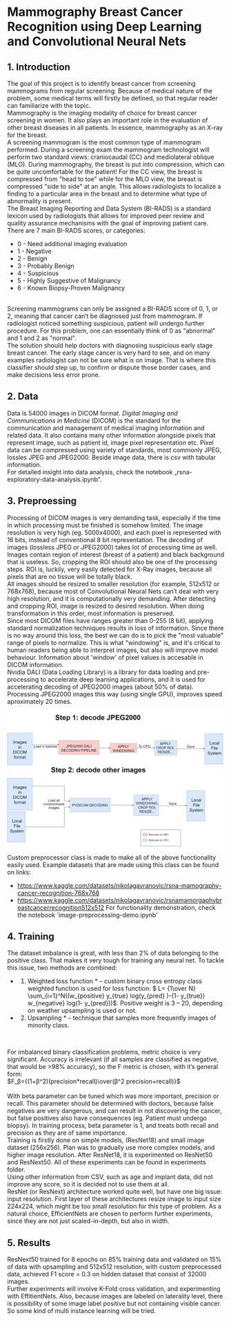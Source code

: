 # Mammography Breast Cancer Recognition using Deep Learning and Convolutional Neural Nets
## 1.    Introduction
The goal of this project is to identify breast cancer from screening mammograms from regular screening. Because of medical nature of the problem, some medical terms will firstly be defined, so that regular reader can familiarize with the topic. <br>
Mammography is the imaging modality of choice for breast cancer screening in women. It also plays an important role in the evaluation of other breast diseases in all patients. In essence, mammography as an X-ray for the breast.<br>
A screening mammogram is the most common type of mammogram performed. During a screening exam the mammogram technologist will perform two standard views: craniocaudal (CC) and mediolateral oblique (MLO). During mammography, the breast is put into compression, which can be quite uncomfortable for the patient! For the CC view, the breast is compressed from "head to toe" while for the MLO view, the breast is compressed "side to side" at an angle. This allows radiologists to localize a finding to a particular area in the breast and to determine what type of abnormality is present.<br>
The Breast Imaging Reporting and Data System (BI-RADS) is a standard lexicon used by radiologists that allows for improved peer review and quality assurance mechanisms with the goal of improving patient care.<br>
There are 7 main BI-RADS scores, or categories:
* 0 - Need additional imaging evaluation
* 1 - Negative
* 2 - Benign
* 3 - Probably Benign
* 4 - Suspicious
* 5 - Highly Suggestive of Malignancy
* 6 - Known Biopsy-Proven Malignancy
<br>
<!-- End list -->
Screening mammograms can only be assigned a BI-RADS score of 0, 1, or 2, meaning that cancer can’t be diagnosed just from mammogram. If radiologist noticed something suspicious, patient will undergo further procedure. For this problem, one can essentially think of 0 as "abnormal" and 1 and 2 as "normal".
<br>
The solution should help doctors with diagnosing suspicious early stage breast cancer. The early stage cancer is very hard to see, and on many examples radiologist can not be sure what is on image. That is where this classifier should step up, to confirm or dispute those border cases, and make decisions less error prone.

## 2.    Data
Data is 54000 images in DICOM format. *Digital Imaging and Communications in Medicine* (DICOM) is the standard for the communication and management of medical imaging information and related data. It also contains many other information alongside pixels that represent image, such as patient id, image pixel representation etc.  Pixel data can be compressed using variety of standards, most commonly JPEG, lossles JPEG and JPEG2000. Beside image data, there is csv with tabular information. <br>
For detailed insight into data analysis, check the notebook „rsna-exploratory-data-analysis.ipynb“.

## 3.   Preproessing
Processing of DICOM images is very demanding task, especially if the time in which processing must be finished is somehow limited. The image resolution is very high (eg. 5000x4000), and each pixel is represented with 16 bits, instead of conventional 8 bit representation. The decoding of images (lossless JPEG or JPEG2000) takes lot of processing time as well. <br>
Images contain region of interest (breast of a patient) and black background that is useless. So, cropping the ROI should also be one of the processing steps. ROI is, luckily, very easily detected for X-Ray images, because all pixels that are no tissue will be totally black. <br>
All images should be resized to smaller resolution (for example, 512x512 or 768x768), because most of Convolutional Neural Nets can’t deal with very high resolution, and it is computationally very demanding. After detecting and cropping ROI, image is resized to desired resolution. When doing transformation in this order, most information is preserved. <br>
Since most DICOM files have ranges greater than 0-255 (8 bit), applying standard normalization techniques results in loss of information. Since there is no way around this loss, the best we can do is to pick the "most valuable" range of pixels to normalize. This is what "windowing" is, and it's critical to human readers being able to interpret images, but also will improve model behaviour. Information about 'window' of pixel values is accesable in DICOM information. <br>
Nvidia DALI (Data Loading Library) is a library for data loading and pre-processing to accelerate deep learning applications, and it is used for accelerating decoding of JPEG2000 images (about 50% of data). Processing JPEG2000 images this way (using single GPU), improves speed aproximately 20 times.

![image](./Images/diagram.drawio.png "Preprocessing steps")

Custom preprocessor class is made to make all of the above functionality easily used. Example datasets that are made using this class can be found on links:
-	https://www.kaggle.com/datasets/nikolagavranovic/rsna-mamography-cancer-recognition-768x768
-	https://www.kaggle.com/datasets/nikolagavranovic/rsnamamorgaphybreastcancerrecognition512x512
For functionality demonstration, check the notebook 'image-preprocessing-demo.ipynb'
<!-- End list -->
## 4.    Training

The dataset imbalance is great, with less than 2% of data belonging to the positive class. That makes it very tough for training any neural net. To tackle this issue, two methods are combined:
* 1. Weighted loss function * – custom binary cross entropy class weighted function is used for loss function: $ L=  {1\over N} \sum_{i=1}^N((w_{positive} y_{true}  log⁡(y_{pred} )-(1- y_{true}) w_{negative}  log⁡(1- y_{pred}))$.
Positive weight is 3 – 20, depending on weather upsampling is used or not.

* 2. Upsampling * – technique that samples more frequently images of minority class.
 <br>

For imbalanced binary classification problems, metric choice is very significant. Accuracy is irrelevant (if all samples are classified as negative, that would be >98% accuracy), so the F metric is chosen, with it’s general form: <br>
$F_β={(1+β^2)(precision*recall)\over(β^2 precision+recall)}$
<br><br>
 With beta parameter can be tuned which was more important, precision or recall. This parameter should be determined with doctors, because false negatives are very dangerous, and can result in not discovering the cancer, but false positives also have consequences (eg. Patient must undergo biopsy). In training process, beta parameter is 1, and treats both recall and precision as they are of same importance.<br>
Training is firstly done on simple models, (ResNet18) and small image dataset (256x256). Plan was to gradually use more complex models, and higher image resolution. After ResNet18, it is experimented on ResNet50 and ResNext50. All of these experiments can be found in experiments folder. <br>
Using other information from CSV, such as age and implant data, did not improve any score, so it is decided not to use them at all. <br>
ResNet (or ResNext) architecture worked quite well, but have one big issue: input resolution. First layer of these architectures resize image to input size 224x224, which might be too small resolution for this type of problem. As a natural choice, EfficientNets are chosen to perform further experiments, since they are not just scaled-in-depth, but also in width.  

## 5.    Results

ResNext50 trained for 8 epochs on 85% training data and validated on 15% of data with upsampling and 512x512 resolution, with custom preprocessed data, achieved F1 score = 0.3 on hidden dataset that consist of 32000 images. <br>
Further experiments will involve K-Fold cross validation, and experimenting with EffitientNets. Also, because images are labeled on laterality level, there is possibility of some image label positive but not containing visible cancer. So some kind of multi instance learning will be tried.
